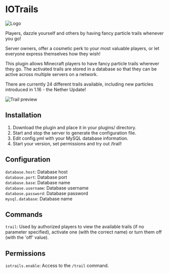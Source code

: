 # IOTrails

![Logo](https://www.interordi.com/images/plugins/iotrails-96.png)

Players, dazzle yourself and others by having fancy particle trails whenever you go!

Server owners, offer a cosmetic perk to your most valuable players, or let everyone express themselves how they wish!

This plugin allows Minecraft players to have fancy particle trails wherever they go. The activated trails are stored in a database so that they can be active across multiple servers on a network.

There are currently 24 different trails available, including new particles introduced in 1.16 - the Nether Update!


![Trail preview](https://gallery.creeperslab.net/screenshots/plugins/trail.png)


## Installation

1. Download the plugin and place it in your plugins/ directory.
2. Start and stop the server to generate the configuration file.
3. Edit config.yml with your MySQL database information.
4. Start your version, set permissions and try out /trail!



## Configuration

`database.host`: Database host  
`database.port`: Database port  
`database.base`: Database name  
`database.username`: Database username  
`database.password`: Database password  
`mysql.database`: Database name  


## Commands

`trail`: Used by authorized players to view the available trails (if no parameter specified), activate one (with the correct name) or turn them off (with the 'off' value).


## Permissions

`iotrails.enable`: Access to the `/trail` command.

